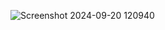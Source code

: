 ![Screenshot 2024-09-20 120940](https://github.com/user-attachments/assets/fd38279c-eea4-42dc-bc6e-51f8af06a522)
